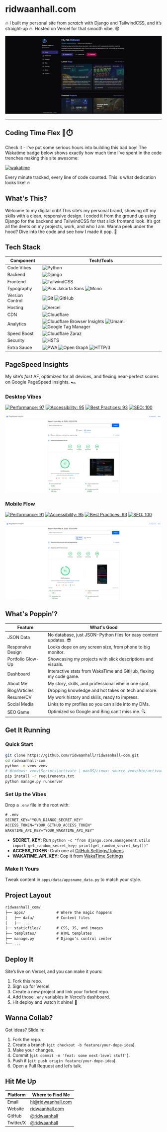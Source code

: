 # ridwaanhall.com

🔥 I built my personal site from *scratch* with Django and TailwindCSS, and it’s straight-up 🔥. Hosted on Vercel for that smooth vibe. 😎

![ridwaanhall](public/ridwaanhall_com.png)

---

## Coding Time Flex 💪⏱️

Check it - I've put some serious hours into building this bad boy! The Wakatime badge below shows exactly how much time I've spent in the code trenches making this site awesome:

[![wakatime](https://wakatime.com/badge/user/018b799e-de53-4f7a-bb65-edc2df9f26d8/project/cc5b6b55-ece5-47ae-b643-512d9d86e93b.svg)](https://wakatime.com/badge/user/018b799e-de53-4f7a-bb65-edc2df9f26d8/project/cc5b6b55-ece5-47ae-b643-512d9d86e93b)

Every minute tracked, every line of code counted. This is what dedication looks like! 🔥

## What's This?

Welcome to my digital crib! This site’s my personal brand, showing off my skills with a clean, responsive design. I coded it from the ground up using Django for the backend and TailwindCSS for that slick frontend look. It’s got all the deets on my projects, work, and who I am. Wanna peek under the hood? Dive into the code and see how I made it pop. 🚀

## Tech Stack

| Component | Tech/Tools |
|-----------|------------|
| Code Vibes | ![Python](https://img.shields.io/badge/-Python-05122A?style=flat&logo=python) |
| Backend | ![Django](https://img.shields.io/badge/-Django-05122A?style=flat&logo=django) |
| Frontend | ![TailwindCSS](https://img.shields.io/badge/-TailwindCSS-05122A?style=flat&logo=tailwindcss) |
| Typography | ![Plus Jakarta Sans](https://img.shields.io/badge/-Onest-05122A?style=flat&logo=googlefonts) ![Mono](https://img.shields.io/badge/-Mono-05122A?style=flat&logo=googlefonts) |
| Version Control | ![Git](https://img.shields.io/badge/-Git-05122A?style=flat&logo=git) ![GitHub](https://img.shields.io/badge/-GitHub-05122A?style=flat&logo=github) |
| Hosting | ![Vercel](https://img.shields.io/badge/-Vercel-05122A?style=flat&logo=vercel) |
| CDN | ![Cloudflare](https://img.shields.io/badge/-Cloudflare-05122A?style=flat&logo=cloudflare) |
| Analytics | ![Cloudflare Browser Insights](https://img.shields.io/badge/-Cloudflare%20Browser%20Insights-05122A?style=flat&logo=cloudflare) ![Umami](https://img.shields.io/badge/-Umami-05122A?style=flat&logo=umami) ![Google Tag Manager](https://img.shields.io/badge/-Google%20Tag%20Manager-05122A?style=flat&logo=googletagmanager) |
| Speed Boost | ![Cloudflare Zaraz](https://img.shields.io/badge/-Cloudflare%20Zaraz-05122A?style=flat&logo=cloudflare) |
| Security | ![HSTS](https://img.shields.io/badge/-HSTS-05122A?style=flat&logo=security) |
| Extra Sauce | ![PWA](https://img.shields.io/badge/-PWA-05122A?style=flat&logo=pwa) ![Open Graph](https://img.shields.io/badge/-Open%20Graph-05122A?style=flat&logo=opengraph) ![HTTP/3](https://img.shields.io/badge/-HTTP%2F3-05122A?style=flat&logo=http) |

## PageSpeed Insights

My site’s *fast* AF, optimized for all devices, and flexing near-perfect scores on Google PageSpeed Insights. 🏎️

### Desktop Vibes

[![Performance: 97](https://img.shields.io/badge/Performance-97-success)](https://pagespeed.web.dev/analysis/https-ridwaanhall-com/bubxp8v27w?form_factor=desktop)
[![Accessibility: 95](https://img.shields.io/badge/Accessibility-95-success)](https://pagespeed.web.dev/analysis/https-ridwaanhall-com/bubxp8v27w?form_factor=desktop)
[![Best Practices: 93](https://img.shields.io/badge/Best_Practices-93-success)](https://pagespeed.web.dev/analysis/https-ridwaanhall-com/bubxp8v27w?form_factor=desktop)
[![SEO: 100](https://img.shields.io/badge/SEO-100-success)](https://pagespeed.web.dev/analysis/https-ridwaanhall-com/bubxp8v27w?form_factor=desktop)

![PageSpeed Desktop](public/pagespeed_desktop.png)

### Mobile Flow

[![Performance: 91](https://img.shields.io/badge/Performance-91-success)](https://pagespeed.web.dev/analysis/https-ridwaanhall-com/bubxp8v27w?form_factor=mobile)
[![Accessibility: 95](https://img.shields.io/badge/Accessibility-95-success)](https://pagespeed.web.dev/analysis/https-ridwaanhall-com/bubxp8v27w?form_factor=mobile)
[![Best Practices: 93](https://img.shields.io/badge/Best_Practices-93-success)](https://pagespeed.web.dev/analysis/https-ridwaanhall-com/bubxp8v27w?form_factor=mobile)
[![SEO: 100](https://img.shields.io/badge/SEO-100-success)](https://pagespeed.web.dev/analysis/https-ridwaanhall-com/bubxp8v27w?form_factor=mobile)

![PageSpeed Mobile](public/pagespeed_mobile.png)

## What's Poppin'?

| Feature | What's Good |
|---------|-------------|
| JSON Data | No database, just JSON-Python files for easy content updates. 😎 |
| Responsive Design | Looks dope on any screen size, from phone to big monitor. |
| Portfolio Glow-Up | Showcasing my projects with slick descriptions and visuals. |
| Dashboard | Interactive stats from WakaTime and GitHub, flexing my code game. |
| About Me | My story, skills, and professional vibe in one spot. |
| Blog/Articles | Dropping knowledge and hot takes on tech and more. |
| Resume/CV | My work history and skills, ready to impress. |
| Social Media | Links to my profiles so you can slide into my DMs. |
| SEO Game | Optimized so Google and Bing can’t miss me. 🔍 |

## Get It Running

### Quick Start

```bash
git clone https://github.com/ridwaanhall/ridwaanhall-com.git
cd ridwaanhall-com
python -m venv venv
# Windows: venv\Scripts\activate | macOS/Linux: source venv/bin/activate
pip install -r requirements.txt
python manage.py runserver
```

### Set Up the Vibes

Drop a `.env` file in the root with:

```txt
# .env
SECRET_KEY="YOUR_DJANGO_SECRET_KEY"
ACCESS_TOKEN="YOUR_GITHUB_ACCESS_TOKEN"
WAKATIME_API_KEY="YOUR_WAKATIME_API_KEY"
```

- **SECRET_KEY**: Run `python -c "from django.core.management.utils import get_random_secret_key; print(get_random_secret_key())"`
- **ACCESS_TOKEN**: Grab one at [GitHub Settings/Tokens](https://github.com/settings/tokens)
- **WAKATIME_API_KEY**: Cop it from [WakaTime Settings](https://wakatime.com/settings/account)

### Make It Yours

Tweak content in `apps/data/appsname_data.py` to match your style.

## Project Layout

```txt
ridwaanhall_com/
├── apps/              # Where the magic happens
│   ├── data/          # Content files
│   ├── ...
├── staticfiles/       # CSS, JS, and images
├── templates/         # HTML templates
├── manage.py          # Django’s control center
└── ...
```

## Deploy It

Site’s live on Vercel, and you can make it yours:

1. Fork this repo.
2. Sign up for Vercel.
3. Create a new project and link your forked repo.
4. Add those `.env` variables in Vercel’s dashboard.
5. Hit deploy and watch it shine! 🌟

## Wanna Collab?

Got ideas? Slide in:

1. Fork the repo.
2. Create a branch (`git checkout -b feature/your-dope-idea`).
3. Make your changes.
4. Commit (`git commit -m 'feat: some next-level stuff'`).
5. Push it (`git push origin feature/your-dope-idea`).
6. Open a Pull Request and let’s talk.

## Hit Me Up

| Platform   | Where to Find Me |
|------------|------------------|
| Email      | [hi@ridwaanhall.com](mailto:hi@ridwaanhall.com) |
| Website    | [ridwaanhall.com](https://ridwaanhall.com) |
| GitHub     | [@ridwaanhall](https://github.com/ridwaanhall) |
| Twitter/X  | [@ridwaanhall](https://x.com/ridwaanhall) |
